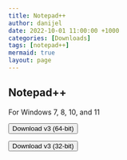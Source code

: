 ```yaml
---
title: Notepad++
author: danijel
date: 2022-10-01 11:00:00 +1000
categories: [Downloads]
tags: [notepad++]
mermaid: true
layout: page
---
```


## Notepad++

For Windows 7, 8, 10, and 11

<a href="/downloads/files/openvpn-connect-3.3.6.2752_signed.msi"><button type="button" class="btn btn-warning btn-lg">Download v3 (64-bit)</button></a>

<a href="/downloads/files/openvpn-connect-3.3.6.2752_signed_x86.msi"><button type="button" class="btn btn-warning btn-lg">Download v3 (32-bit)</button></a>
